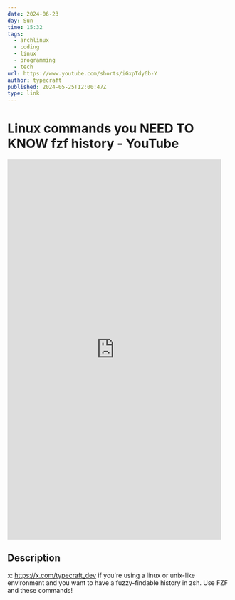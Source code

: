 ```yaml
---
date: 2024-06-23
day: Sun
time: 15:32
tags:
  - archlinux
  - coding
  - linux
  - programming
  - tech
url: https://www.youtube.com/shorts/iGxpTdy6b-Y
author: typecraft
published: 2024-05-25T12:00:47Z
type: link
---
```

# Linux commands you NEED TO KNOW fzf history - YouTube

<iframe width="480" height="854" src="https://www.youtube.com/embed/iGxpTdy6b-Y" frameborder="0" allowfullscreen></iframe>

## Description
x: https://x.com/typecraft_dev
if you're using a linux or unix-like environment and you want to have a fuzzy-findable history in zsh. Use FZF and these commands!